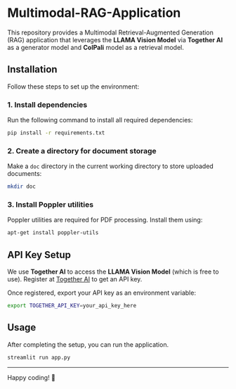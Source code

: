 # Multimodal-RAG-Application

This repository provides a Multimodal Retrieval-Augmented Generation (RAG) application that leverages the **LLAMA Vision Model** via **Together AI** as a generator model and **ColPali** model as a retrieval model.

## Installation

Follow these steps to set up the environment:

### 1. Install dependencies
Run the following command to install all required dependencies:

```bash
pip install -r requirements.txt
```

### 2. Create a directory for document storage
Make a `doc` directory in the current working directory to store uploaded documents:

```bash
mkdir doc
```

### 3. Install Poppler utilities
Poppler utilities are required for PDF processing. Install them using:

```bash
apt-get install poppler-utils
```

## API Key Setup

We use **Together AI** to access the **LLAMA Vision Model** (which is free to use). Register at [Together AI](https://www.together.ai/) to get an API key.

Once registered, export your API key as an environment variable:

```bash
export TOGETHER_API_KEY=your_api_key_here
```

## Usage

After completing the setup, you can run the application.
```bash
streamlit run app.py
```

---

Happy coding! 🚀
